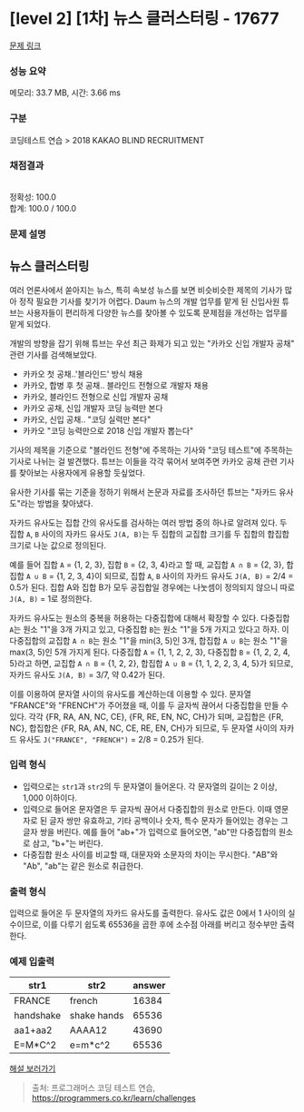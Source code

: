 # [level 2] [1차] 뉴스 클러스터링 - 17677 

[문제 링크](https://school.programmers.co.kr/learn/courses/30/lessons/17677#) 

### 성능 요약

메모리: 33.7 MB, 시간: 3.66 ms

### 구분

코딩테스트 연습 > 2018 KAKAO BLIND RECRUITMENT

### 채점결과

<br/>정확성: 100.0<br/>합계: 100.0 / 100.0

### 문제 설명

<h2 style="user-select: auto;">뉴스 클러스터링</h2>

<p style="user-select: auto;">여러 언론사에서 쏟아지는 뉴스, 특히 속보성 뉴스를 보면 비슷비슷한 제목의 기사가 많아 정작 필요한 기사를 찾기가 어렵다. Daum 뉴스의 개발 업무를 맡게 된 신입사원 튜브는 사용자들이 편리하게 다양한 뉴스를 찾아볼 수 있도록 문제점을 개선하는 업무를 맡게 되었다.</p>

<p style="user-select: auto;">개발의 방향을 잡기 위해 튜브는 우선 최근 화제가 되고 있는 "카카오 신입 개발자 공채" 관련 기사를 검색해보았다.</p>

<ul style="user-select: auto;">
<li style="user-select: auto;">카카오 첫 공채..'블라인드' 방식 채용</li>
<li style="user-select: auto;">카카오, 합병 후 첫 공채.. 블라인드 전형으로 개발자 채용</li>
<li style="user-select: auto;">카카오, 블라인드 전형으로 신입 개발자 공채</li>
<li style="user-select: auto;">카카오 공채, 신입 개발자 코딩 능력만 본다</li>
<li style="user-select: auto;"> 카카오, 신입 공채.. "코딩 실력만 본다"</li>
<li style="user-select: auto;">카카오 "코딩 능력만으로 2018 신입 개발자 뽑는다"</li>
</ul>

<p style="user-select: auto;">기사의 제목을 기준으로 "블라인드 전형"에 주목하는 기사와 "코딩 테스트"에 주목하는 기사로 나뉘는 걸 발견했다. 튜브는 이들을 각각 묶어서 보여주면 카카오 공채 관련 기사를 찾아보는 사용자에게 유용할 듯싶었다.</p>

<p style="user-select: auto;">유사한 기사를 묶는 기준을 정하기 위해서 논문과 자료를 조사하던 튜브는 "자카드 유사도"라는 방법을 찾아냈다.</p>

<p style="user-select: auto;">자카드 유사도는 집합 간의 유사도를 검사하는 여러 방법 중의 하나로 알려져 있다. 두 집합 <code style="user-select: auto;">A</code>, <code style="user-select: auto;">B</code> 사이의 자카드 유사도 <code style="user-select: auto;">J(A, B)</code>는 두 집합의 교집합 크기를 두 집합의 합집합 크기로 나눈 값으로 정의된다.</p>

<p style="user-select: auto;">예를 들어 집합 <code style="user-select: auto;">A</code> = {1, 2, 3}, 집합 <code style="user-select: auto;">B</code> = {2, 3, 4}라고 할 때, 교집합 <code style="user-select: auto;">A ∩ B</code> = {2, 3}, 합집합 <code style="user-select: auto;">A ∪ B</code> = {1, 2, 3, 4}이 되므로, 집합 <code style="user-select: auto;">A</code>, <code style="user-select: auto;">B</code> 사이의 자카드 유사도 <code style="user-select: auto;">J(A, B)</code> = 2/4 = 0.5가 된다. 집합 A와 집합 B가 모두 공집합일 경우에는 나눗셈이 정의되지 않으니 따로 <code style="user-select: auto;">J(A, B)</code> = 1로 정의한다.</p>

<p style="user-select: auto;">자카드 유사도는 원소의 중복을 허용하는 다중집합에 대해서 확장할 수 있다. 다중집합 <code style="user-select: auto;">A</code>는 원소 "1"을 3개 가지고 있고, 다중집합 <code style="user-select: auto;">B</code>는 원소 "1"을 5개 가지고 있다고 하자. 이 다중집합의 교집합 <code style="user-select: auto;">A ∩ B</code>는 원소 "1"을 min(3, 5)인 3개, 합집합 <code style="user-select: auto;">A ∪ B</code>는 원소 "1"을 max(3, 5)인 5개 가지게 된다. 다중집합 <code style="user-select: auto;">A</code> = {1, 1, 2, 2, 3}, 다중집합 <code style="user-select: auto;">B</code> = {1, 2, 2, 4, 5}라고 하면, 교집합 <code style="user-select: auto;">A ∩ B</code> = {1, 2, 2}, 합집합 <code style="user-select: auto;">A ∪ B</code> = {1, 1, 2, 2, 3, 4, 5}가 되므로, 자카드 유사도 <code style="user-select: auto;">J(A, B)</code> = 3/7, 약 0.42가 된다.</p>

<p style="user-select: auto;">이를 이용하여 문자열 사이의 유사도를 계산하는데 이용할 수 있다. 문자열 "FRANCE"와 "FRENCH"가 주어졌을 때, 이를 두 글자씩 끊어서 다중집합을 만들 수 있다. 각각 {FR, RA, AN, NC, CE}, {FR, RE, EN, NC, CH}가 되며, 교집합은 {FR, NC}, 합집합은 {FR, RA, AN, NC, CE, RE, EN, CH}가 되므로, 두 문자열 사이의 자카드 유사도 <code style="user-select: auto;">J("FRANCE", "FRENCH")</code> = 2/8 = 0.25가 된다.</p>

<h3 style="user-select: auto;">입력 형식</h3>

<ul style="user-select: auto;">
<li style="user-select: auto;">입력으로는 <code style="user-select: auto;">str1</code>과 <code style="user-select: auto;">str2</code>의 두 문자열이 들어온다. 각 문자열의 길이는 2 이상, 1,000 이하이다.</li>
<li style="user-select: auto;">입력으로 들어온 문자열은 두 글자씩 끊어서 다중집합의 원소로 만든다. 이때 영문자로 된 글자 쌍만 유효하고, 기타 공백이나 숫자, 특수 문자가 들어있는 경우는 그 글자 쌍을 버린다. 예를 들어 "ab+"가 입력으로 들어오면, "ab"만 다중집합의 원소로 삼고, "b+"는 버린다.</li>
<li style="user-select: auto;">다중집합 원소 사이를 비교할 때, 대문자와 소문자의 차이는 무시한다. "AB"와 "Ab", "ab"는 같은 원소로 취급한다.</li>
</ul>

<h3 style="user-select: auto;">출력 형식</h3>

<p style="user-select: auto;">입력으로 들어온 두 문자열의 자카드 유사도를 출력한다. 유사도 값은 0에서 1 사이의 실수이므로, 이를 다루기 쉽도록 65536을 곱한 후에 소수점 아래를 버리고 정수부만 출력한다.</p>

<h3 style="user-select: auto;">예제 입출력</h3>
<table class="table" style="user-select: auto;">
        <thead style="user-select: auto;"><tr style="user-select: auto;">
<th style="user-select: auto;">str1</th>
<th style="user-select: auto;">str2</th>
<th style="user-select: auto;">answer</th>
</tr>
</thead>
        <tbody style="user-select: auto;"><tr style="user-select: auto;">
<td style="user-select: auto;">FRANCE</td>
<td style="user-select: auto;">french</td>
<td style="user-select: auto;">16384</td>
</tr>
<tr style="user-select: auto;">
<td style="user-select: auto;">handshake</td>
<td style="user-select: auto;">shake hands</td>
<td style="user-select: auto;">65536</td>
</tr>
<tr style="user-select: auto;">
<td style="user-select: auto;">aa1+aa2</td>
<td style="user-select: auto;">AAAA12</td>
<td style="user-select: auto;">43690</td>
</tr>
<tr style="user-select: auto;">
<td style="user-select: auto;">E=M*C^2</td>
<td style="user-select: auto;">e=m*c^2</td>
<td style="user-select: auto;">65536</td>
</tr>
</tbody>
      </table>
<p style="user-select: auto;"><a href="http://tech.kakao.com/2017/09/27/kakao-blind-recruitment-round-1/" target="_blank" rel="noopener" style="user-select: auto;">해설 보러가기</a></p>


> 출처: 프로그래머스 코딩 테스트 연습, https://programmers.co.kr/learn/challenges